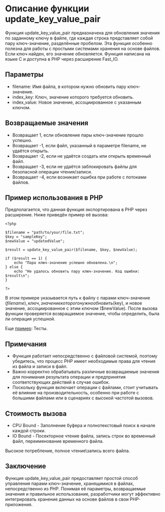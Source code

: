 # Описание функции update_key_value_pair

Функция update_key_value_pair предназначена для обновления значения по заданному ключу в файле, где каждая строка представляет собой пару ключ-значение, разделённые пробелом. 
Эта функция особенно полезна для работы с простыми системами хранения на основе файлов. 
Если ключ найден, его значение обновляется. Функция написана на языке C и доступна в PHP через расширение Fast_IO.

## Параметры

- filename: Имя файла, в котором нужно обновить пару ключ-значение.
- index_key: Ключ, значение которого требуется обновить.
- index_value: Новое значение, ассоциированное с указанным ключом.

## Возвращаемые значения

- Возвращает 1, если обновление пары ключ-значение прошло успешно.
- Возвращает -1, если файл, указанный в параметре filename, не удаётся открыть.
- Возвращает -2, если не удаётся создать или открыть временный файл.
- Возвращает -3, если не удаётся заблокировать файлы для безопасной операции чтения/записи.
- Возвращает -4, если возникает ошибка при работе с потоками файлов.

## Пример использования в PHP

Предполагается, что данная функция экспортирована в PHP через расширение. Ниже приведён пример её вызова:
```
<?php

$filename = "path/to/your/file.txt";
$key = "sampleKey";
$newValue = "updatedValue";

$result = update_key_value_pair($filename, $key, $newValue);

if ($result == 1) {
    echo "Пара ключ-значение успешно обновлена.\n";
} else {
    echo "Не удалось обновить пару ключ-значение. Код ошибки: $result\n";
}

?>
```

В этом примере указывается путь к файлу с парами ключ-значение ($filename), ключ, значение которого нужно обновить ($key), и новое значение, ассоциированное с этим ключом ($newValue). После вызова функции проверяется возвращаемое значение, чтобы определить, была ли операция успешной.

Еще [пример](/test/readme.md): Тесты.

## Примечания

- Функция работает непосредственно с файловой системой, поэтому убедитесь, что процесс PHP имеет необходимые права для чтения из файла и записи в файл.
- Важно корректно обрабатывать различные возвращаемые значения для понимания результата операции и предпринятия соответствующих действий в случае ошибок.
- Поскольку функция включает операции с файлами, стоит учитывать её влияние на производительность, особенно при работе с большими файлами или в сценариях с высокой частотой вызовов.

## Стоимость вызова

- CPU Bound - Заполнение буфера и полнотекстовый поиск в начале каждой строки.
- IO Bound - Посекторное чтение файла, запись строк во временный файл, переименование временного файла.

Высокое потребление, полное чтение\запись всего файла.

## Заключение

Функция update_key_value_pair предоставляет простой способ управления парами ключ-значение, хранящимися в файлах, непосредственно из PHP. Понимая её параметры, возвращаемые значения и правильное использование, разработчики могут эффективно интегрировать хранение данных на основе файлов в свои PHP-приложения.
